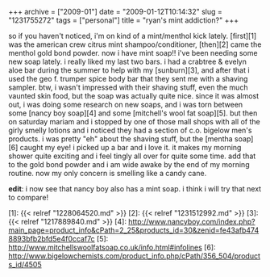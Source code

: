 +++
archive = ["2009-01"]
date = "2009-01-12T10:14:32"
slug = "1231755272"
tags = ["personal"]
title = "ryan's mint addiction?"
+++

so if you haven't noticed, i'm on kind of a mint/menthol kick lately.
[first][1] was the american crew citrus mint shampoo/conditioner,
[then][2] came the menthol gold bond powder. now i have mint soap!! i've
been needing some new soap lately. i really liked my last two bars. i had
a crabtree & evelyn aloe bar during the summer to help with my
[sunburn][3], and after that i used the geo f. trumper spice body bar that
they sent me with a shaving sampler. btw, i wasn't impressed with their
shaving stuff, even the much vaunted skin food, but the soap was actually
quite nice. since it was almost out, i was doing some research on new
soaps, and i was torn between some [nancy boy soap][4] and some
[mitchell's wool fat soap][5]. but then on saturday mariam and i stopped
by one of those mall shops with all of the girly smelly lotions and
i noticed they had a section of c.o. bigelow men's products. i was pretty
"eh" about the shaving stuff, but the [mentha soap][6] caught my eye!
i picked up a bar and i love it. it makes my morning shower quite exciting
and i feel tingly all over for quite some time. add that to the gold bond
powder and i am wide awake by the end of my morning routine. now my only
concern is smelling like a candy cane.

**edit**: i now see that nancy boy also has a mint soap. i think i will
try that next to compare!

[1]: {{< relref "1228064520.md" >}}
[2]: {{< relref "1231512992.md" >}}
[3]: {{< relref "1217889840.md" >}}
[4]: http://www.nancyboy.com/index.php?main_page=product_info&cPath=2_25&products_id=30&zenid=fe43afb4748893bfb2bfd5e4f0ccaf7c
[5]: http://www.mitchellswoolfatsoap.co.uk/info.html#infolines
[6]: http://www.bigelowchemists.com/product_info.php/cPath/356_504/products_id/4505

